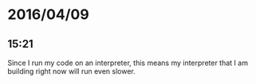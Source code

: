# 2016/04/09

## 15:21

Since I run my code on an interpreter, this means my interpreter that I am
building right now will run even slower.

